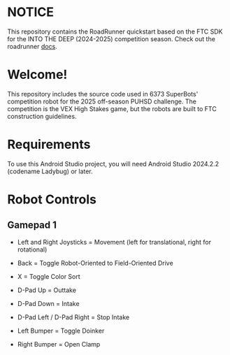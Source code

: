 # NOTICE
This repository contains the RoadRunner quickstart based on the FTC SDK for the INTO THE DEEP (2024-2025) competition season.
Check out the roadrunner [docs](https://rr.brott.dev/docs/v1-0/tuning/).

# Welcome!
This repository includes the source code used in 6373 SuperBots' competition robot for the 2025 off-season PUHSD challenge.
The competition is the VEX High Stakes game, but the robots are built to FTC construction guidelines.

# Requirements
To use this Android Studio project, you will need Android Studio 2024.2.2 (codename Ladybug) or later.

# Robot Controls
## Gamepad 1
- Left and Right Joysticks = Movement (left for translational, right for rotational)
- Back = Toggle Robot-Oriented to Field-Oriented Drive
- X = Toggle Color Sort

- D-Pad Up = Outtake
- D-Pad Down = Intake
- D-Pad Left / D-Pad Right = Stop Intake

- Left Bumper = Toggle Doinker
- Right Bumper = Open Clamp